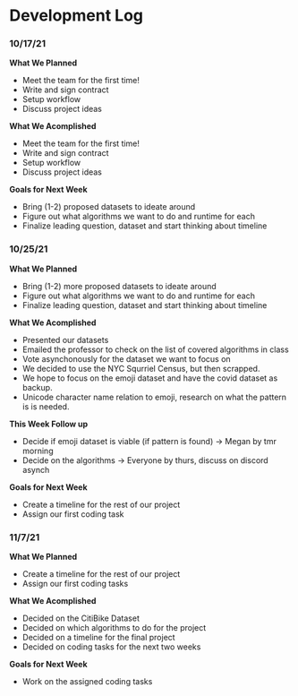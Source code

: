 # Development Log
### 10/17/21
**What We Planned**
- Meet the team for the first time!
- Write and sign contract
- Setup workflow
- Discuss project ideas

**What We Acomplished**
- Meet the team for the first time!
- Write and sign contract
- Setup workflow
- Discuss project ideas

**Goals for Next Week**
- Bring (1-2) proposed datasets to ideate around
- Figure out what algorithms we want to do and runtime for each
- Finalize leading question, dataset and start thinking about timeline

### 10/25/21
**What We Planned**
- Bring (1-2) more proposed datasets to ideate around
- Figure out what algorithms we want to do and runtime for each
- Finalize leading question, dataset and start thinking about timeline

**What We Acomplished**
- Presented our datasets
- Emailed the professor to check on the list of covered algorithms in class
- Vote asynchonously for the dataset we want to focus on
- We decided to use the NYC Squrriel Census, but then scrapped.
- We hope to focus on the emoji dataset and have the covid dataset as backup.
- Unicode character name relation to emoji, research on what the pattern is is needed.

**This Week Follow up**
- Decide if emoji dataset is viable (if pattern is found) -> Megan by tmr morning
- Decide on the algorithms -> Everyone by thurs, discuss on discord asynch

**Goals for Next Week**
- Create a timeline for the rest of our project
- Assign our first coding task

### 11/7/21
**What We Planned**
- Create a timeline for the rest of our project
- Assign our first coding tasks

**What We Acomplished**
- Decided on the CitiBike Dataset
- Decided on which algorithms to do for the project
- Decided on a timeline for the final project
- Decided on coding tasks for the next two weeks

**Goals for Next Week**
- Work on the assigned coding tasks
